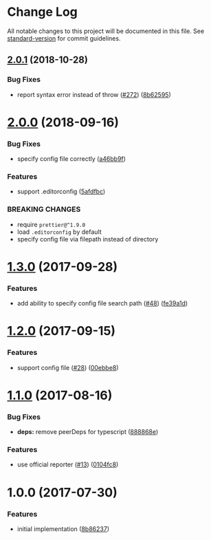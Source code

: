 # Change Log

All notable changes to this project will be documented in this file. See [standard-version](https://github.com/conventional-changelog/standard-version) for commit guidelines.

<a name="2.0.1"></a>
## [2.0.1](https://github.com/prettier/tslint-plugin-prettier/compare/v2.0.0...v2.0.1) (2018-10-28)


### Bug Fixes

* report syntax error instead of throw ([#272](https://github.com/prettier/tslint-plugin-prettier/issues/272)) ([8b62595](https://github.com/prettier/tslint-plugin-prettier/commit/8b62595))



<a name="2.0.0"></a>
# [2.0.0](https://github.com/prettier/tslint-plugin-prettier/compare/v1.3.0...v2.0.0) (2018-09-16)


### Bug Fixes

* specify config file correctly ([a46bb9f](https://github.com/prettier/tslint-plugin-prettier/commit/a46bb9f))


### Features

* support .editorconfig ([5afdfbc](https://github.com/prettier/tslint-plugin-prettier/commit/5afdfbc))


### BREAKING CHANGES

* require `prettier@^1.9.0`
* load `.editorconfig` by default
* specify config file via filepath instead of directory



<a name="1.3.0"></a>
# [1.3.0](https://github.com/prettier/tslint-plugin-prettier/compare/v1.2.0...v1.3.0) (2017-09-28)


### Features

* add ability to specify config file search path ([#48](https://github.com/prettier/tslint-plugin-prettier/issues/48)) ([fe39a1d](https://github.com/prettier/tslint-plugin-prettier/commit/fe39a1d))



<a name="1.2.0"></a>
# [1.2.0](https://github.com/prettier/tslint-plugin-prettier/compare/v1.1.0...v1.2.0) (2017-09-15)


### Features

* support config file ([#28](https://github.com/prettier/tslint-plugin-prettier/issues/28)) ([00ebbe8](https://github.com/prettier/tslint-plugin-prettier/commit/00ebbe8))



<a name="1.1.0"></a>
# [1.1.0](https://github.com/prettier/tslint-plugin-prettier/compare/v1.0.0...v1.1.0) (2017-08-16)


### Bug Fixes

* **deps:** remove peerDeps for typescript ([888868e](https://github.com/prettier/tslint-plugin-prettier/commit/888868e))


### Features

* use official reporter ([#13](https://github.com/prettier/tslint-plugin-prettier/issues/13)) ([0104fc8](https://github.com/prettier/tslint-plugin-prettier/commit/0104fc8))



<a name="1.0.0"></a>
# 1.0.0 (2017-07-30)


### Features

* initial implementation ([8b86237](https://github.com/prettier/tslint-plugin-prettier/commit/8b86237))
